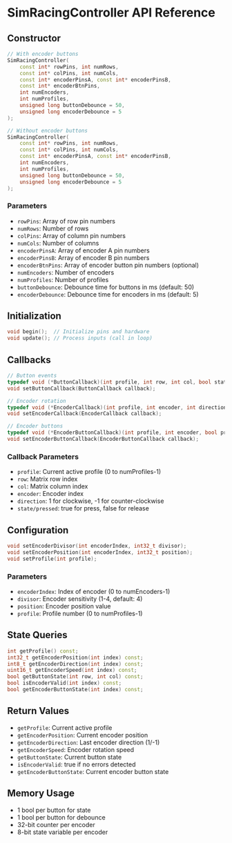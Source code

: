# SimRacingController API Reference

## Constructor
```cpp
// With encoder buttons
SimRacingController(
    const int* rowPins, int numRows,
    const int* colPins, int numCols,
    const int* encoderPinsA, const int* encoderPinsB, 
    const int* encoderBtnPins,
    int numEncoders,
    int numProfiles,
    unsigned long buttonDebounce = 50,
    unsigned long encoderDebounce = 5
);

// Without encoder buttons
SimRacingController(
    const int* rowPins, int numRows,
    const int* colPins, int numCols,
    const int* encoderPinsA, const int* encoderPinsB,
    int numEncoders,
    int numProfiles,
    unsigned long buttonDebounce = 50,
    unsigned long encoderDebounce = 5
);
```

### Parameters
- `rowPins`: Array of row pin numbers
- `numRows`: Number of rows
- `colPins`: Array of column pin numbers
- `numCols`: Number of columns
- `encoderPinsA`: Array of encoder A pin numbers
- `encoderPinsB`: Array of encoder B pin numbers
- `encoderBtnPins`: Array of encoder button pin numbers (optional)
- `numEncoders`: Number of encoders
- `numProfiles`: Number of profiles
- `buttonDebounce`: Debounce time for buttons in ms (default: 50)
- `encoderDebounce`: Debounce time for encoders in ms (default: 5)

## Initialization
```cpp
void begin();  // Initialize pins and hardware
void update(); // Process inputs (call in loop)
```

## Callbacks
```cpp
// Button events
typedef void (*ButtonCallback)(int profile, int row, int col, bool state);
void setButtonCallback(ButtonCallback callback);

// Encoder rotation
typedef void (*EncoderCallback)(int profile, int encoder, int direction);
void setEncoderCallback(EncoderCallback callback);

// Encoder buttons
typedef void (*EncoderButtonCallback)(int profile, int encoder, bool pressed);
void setEncoderButtonCallback(EncoderButtonCallback callback);
```

### Callback Parameters
- `profile`: Current active profile (0 to numProfiles-1)
- `row`: Matrix row index
- `col`: Matrix column index
- `encoder`: Encoder index
- `direction`: 1 for clockwise, -1 for counter-clockwise
- `state/pressed`: true for press, false for release

## Configuration
```cpp
void setEncoderDivisor(int encoderIndex, int32_t divisor);
void setEncoderPosition(int encoderIndex, int32_t position);
void setProfile(int profile);
```

### Parameters
- `encoderIndex`: Index of encoder (0 to numEncoders-1)
- `divisor`: Encoder sensitivity (1-4, default: 4)
- `position`: Encoder position value
- `profile`: Profile number (0 to numProfiles-1)

## State Queries
```cpp
int getProfile() const;
int32_t getEncoderPosition(int index) const;
int8_t getEncoderDirection(int index) const;
uint16_t getEncoderSpeed(int index) const;
bool getButtonState(int row, int col) const;
bool isEncoderValid(int index) const;
bool getEncoderButtonState(int index) const;
```

## Return Values
- `getProfile`: Current active profile
- `getEncoderPosition`: Current encoder position
- `getEncoderDirection`: Last encoder direction (1/-1)
- `getEncoderSpeed`: Encoder rotation speed
- `getButtonState`: Current button state
- `isEncoderValid`: true if no errors detected
- `getEncoderButtonState`: Current encoder button state

## Memory Usage
- 1 bool per button for state
- 1 bool per button for debounce
- 32-bit counter per encoder
- 8-bit state variable per encoder
